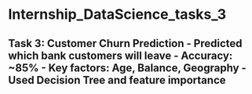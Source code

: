 # Internship_DataScience_tasks_3
## Task 3: Customer Churn Prediction - Predicted which bank customers will leave - Accuracy: ~85% - Key factors: Age, Balance, Geography - Used Decision Tree and feature importance
